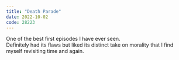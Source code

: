 ```yaml
---
title: "Death Parade"
date: 2022-10-02
code: 28223
---
```

One of the best first episodes I have ever seen.
\
Definitely had its flaws but liked its distinct take on morality that I find myself revisiting time and again.
